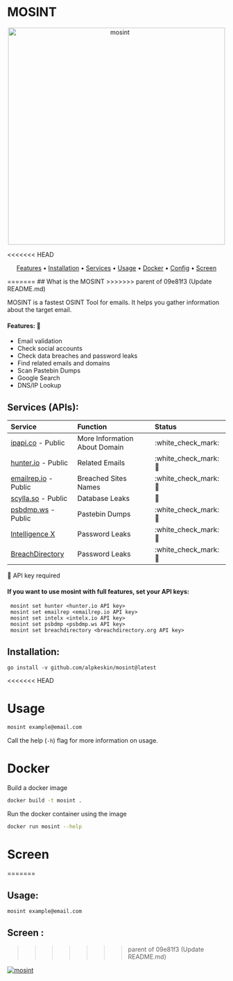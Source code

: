 # MOSINT

<p align="center">
  <img src="https://raw.githubusercontent.com/alpkeskin/mosint/master/banner2-3.png" width="500" title="mosint">
</p>

<<<<<<< HEAD
<p align="center">
  <a href="#features">Features</a> •
  <a href="#installation">Installation</a> •
  <a href="#services">Services</a> •
  <a href="#usage">Usage</a> •
  <a href="#docker">Docker</a> •
  <a href="#configuration-file">Config</a> •
  <a href="#screen">Screen</a>
</p>
=======
## What is the MOSINT
>>>>>>> parent of 09e81f3 (Update README.md)

MOSINT is a fastest OSINT Tool for emails. It helps you gather information about the target email.

#### Features: :eyes:

* Email validation
* Check social accounts
* Check data breaches and password leaks
* Find related emails and domains
* Scan Pastebin Dumps
* Google Search
* DNS/IP Lookup


## Services (APIs):

| Service | Function | Status |
| :--- | :--- | :--- |
| [ipapi.co](https://ipapi.co/) - Public | More Information About Domain | :white\_check\_mark: |
| [hunter.io](https://hunter.io/) - Public | Related Emails | :white\_check\_mark: :key: |
| [emailrep.io](https://emailrep.io/) - Public | Breached Sites Names | :white\_check\_mark: :key: |
| [scylla.so](https://scylla.so/) - Public | Database Leaks | :construction: |
| [psbdmp.ws](https://psbdmp.ws/) - Public | Pastebin Dumps | :white\_check\_mark: :key: |
| [Intelligence X](https://intelx.io/)| Password Leaks | :white\_check\_mark: :key: |
| [BreachDirectory](https://breachdirectory.org/)| Password Leaks | :white\_check\_mark: :key: |

:key: API key required

#### If you want to use mosint with full features, set your API keys:

 ```
  mosint set hunter <hunter.io API key>
  mosint set emailrep <emailrep.io API key>
  mosint set intelx <intelx.io API key>
  mosint set psbdmp <psbdmp.ws API key>
  mosint set breachdirectory <breachdirectory.org API key>
  ```

## Installation:
```
go install -v github.com/alpkeskin/mosint@latest
```

<<<<<<< HEAD
# Usage
```sh
mosint example@email.com
```
Call the help (`-h`) flag for more information on usage.

# Docker

Build a docker image
```sh
docker build -t mosint .  
```
Run the docker container using the image
```sh
docker run mosint --help
```

# Screen
=======
## Usage:
```
mosint example@email.com
```

## Screen :
>>>>>>> parent of 09e81f3 (Update README.md)

[![mosint](https://asciinema.org/a/529726.svg)](https://asciinema.org/a/529726)


